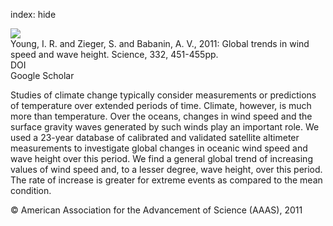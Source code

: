 index: hide

<div class="Citation">
    <div class="Citation-thumb CitationThumb-linked"  data-href="https://doi.org/10.1126/science.1197219">
      <img src="https://static.claimspace.cloud/climate-study-static/refs/thumbs/7/Young_et_al_2011-thumb.png" />
    </div>

  <div class="Citation-body">
    <div class="Citation-text">Young, I. R. and Zieger, S. and Babanin, A. V., 2011: Global trends in wind speed and wave height. <span class="Article-journal">Science, </span><span class="Article-volume">332, </span>451-455pp.</div>
    <div class="Citation-links">
      <div class="CitationLink" data-href="https://doi.org/10.1126/science.1197219">
        <div class="CitationLink-icon CitationLink-Doi"></div>
        <div class="CitationLink-text">DOI</div>
      </div>
      <div class="CitationLink" data-href="https://scholar.google.com/scholar?q=10.1126/science.1197219">
        <div class="CitationLink-icon CitationLink-Scholar"></div>
        <div class="CitationLink-text">Google Scholar</div>
      </div>
    </div>
  </div>
</div>

Studies of climate change typically consider measurements or predictions of temperature over extended periods of time. Climate, however, is much more than temperature. Over the oceans, changes in wind speed and the surface gravity waves generated by such winds play an important role. We used a 23-year database of calibrated and validated satellite altimeter measurements to investigate global changes in oceanic wind speed and wave height over this period. We find a general global trend of increasing values of wind speed and, to a lesser degree, wave height, over this period. The rate of increase is greater for extreme events as compared to the mean condition.

<div class="Citation-copy">
&copy; American Association for the Advancement of Science (AAAS), 2011
</div>